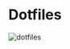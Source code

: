 # Dotfiles

![dotfiles](https://github.com/aleksandryakunichev/media/raw/master/dotfiles.png "Dotfiles")
